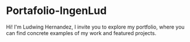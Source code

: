 # Portafolio-IngenLud
Hi! I'm Ludwing Hernandez, I invite you to explore my portfolio, where you can find concrete examples of my work and featured projects.

